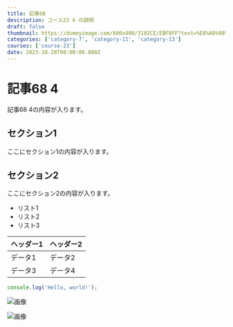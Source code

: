 ```yaml
---
title: 記事68
description: コース23 4 の説明
draft: false
thumbnail: https://dummyimage.com/600x400/3182CE/EBF8FF?text=%E8%A8%98%E4%BA%8B68
categories: ['category-7', 'category-11', 'category-13']
courses: ['course-23']
date: 2023-10-28T00:00:00.000Z
---
```


# 記事68 4

記事68 4の内容が入ります。

## セクション1
ここにセクション1の内容が入ります。

## セクション2
ここにセクション2の内容が入ります。

- リスト1
- リスト2
- リスト3

| ヘッダー1 | ヘッダー2 |
| --------- | --------- |
| データ1   | データ2   |
| データ3   | データ4   |

```javascript
console.log('Hello, world!');
```


![画像](https://dummyimage.com/320x180/2D3748/F5F7FA?text=%E8%A8%98%E4%BA%8B68+4)

![画像](https://dummyimage.com/640x360/1A202C/EDF2F7?text=%E8%A8%98%E4%BA%8B68+4)